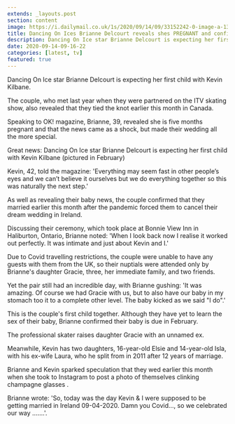 ```yaml
---
extends: _layouts.post
section: content
image: https://i.dailymail.co.uk/1s/2020/09/14/09/33152242-0-image-a-13_1600071205348.jpg 
title: Dancing On Ices Brianne Delcourt reveals shes PREGNANT and confirms she married Kevin Kilbane 
description: Dancing On Ice star Brianne Delcourt is expecting her first child with Kevin Kilbane.  
date: 2020-09-14-09-16-22 
categories: [latest, tv] 
featured: true 
--- 
```

Dancing On Ice star Brianne Delcourt is expecting her first child with Kevin Kilbane. 

The couple, who met last year when they were partnered on the ITV skating show, also revealed that they tied the knot earlier this month in Canada.

Speaking to OK! magazine, Brianne, 39, revealed she is five months pregnant and that the news came as a shock, but made their wedding all the more special. 

Great news: Dancing On Ice star Brianne Delcourt is expecting her first child with Kevin Kilbane (pictured in February)

Kevin, 42, told the magazine: 'Everything may seem fast in other people’s eyes and we can’t believe it ourselves but we do everything together so this was naturally the next step.'

As well as revealing their baby news, the couple confirmed that they married earlier this month after the pandemic forced them to cancel their dream wedding in Ireland.

Discussing their ceremony, which took place at Bonnie View Inn in Haliburton, Ontario, Brianne noted: 'When I look back now I realise it worked out perfectly. It was intimate and just about Kevin and I.'

Due to Covid travelling restrictions, the couple were unable to have any guests with them from the UK, so their nuptials were attended only by Brianne's daughter Gracie, three, her immediate family, and two friends. 

Yet the pair still had an incredible day, with Brianne gushing: 'It was amazing. Of course we had Gracie with us, but to also have our baby in my stomach too it to a complete other level. The baby kicked as we said "I do".' 

This is the couple's first child together. Although they have yet to learn the sex of their baby, Brianne confirmed their baby is due in February. 

The professional skater raises daughter Gracie with an unnamed ex.

Meanwhile, Kevin has two daughters, 16-year-old Elsie and 14-year-old Isla, with his ex-wife Laura, who he split from in 2011 after 12 years of marriage. 

Brianne and Kevin sparked speculation that they wed earlier this month when she took to Instagram to post a photo of themselves clinking champagne glasses . 

Brianne wrote: 'So, today was the day Kevin & I were supposed to be getting married in Ireland 09-04-2020. Damn you Covid..., so we celebrated our way .......'.   


